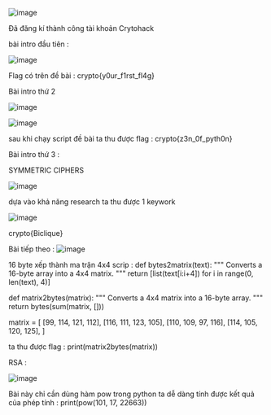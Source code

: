 ![image](https://github.com/hieubmt1112004/Network/assets/125638408/7fc7bcd5-6727-4692-82bf-81798b7c56d4)


Đã đăng kí thành công tài khoản Crytohack



bài intro đầu tiên : 



![image](https://github.com/hieubmt1112004/Network/assets/125638408/4ed77075-f967-4f72-a2f6-7d3f1c0bd334)


Flag có trên đề bài : crypto{y0ur_f1rst_fl4g}




Bài intro thứ 2  



![image](https://github.com/hieubmt1112004/Network/assets/125638408/a2aec09d-ed50-4d23-af4b-432ca371784d)



![image](https://github.com/hieubmt1112004/Network/assets/125638408/d8901db2-dcd9-4c44-80ba-1fe8e583fe9c)



sau khi chạy script đề bài ta thu được flag : crypto{z3n_0f_pyth0n}



Bài intro thứ 3 : 





SYMMETRIC CIPHERS


![image](https://github.com/hieubmt1112004/Network/assets/125638408/a8785b44-e72d-4e12-845b-abae512a96f1)



dựa vào khả năng research ta thu được 1 keywork


![image](https://github.com/hieubmt1112004/Network/assets/125638408/86891d67-f500-40ee-aa3b-46ac2af77ee8)

crypto{Biclique}


Bài tiếp theo : 
![image](https://github.com/hieubmt1112004/Network/assets/125638408/fba55ac0-4d4a-4094-8261-7f7d1baa4e2c)

16 byte xếp thành ma trận 4x4 
scrip : 
def bytes2matrix(text):
    """ Converts a 16-byte array into a 4x4 matrix.  """
    return [list(text[i:i+4]) for i in range(0, len(text), 4)]

def matrix2bytes(matrix):
    """ Converts a 4x4 matrix into a 16-byte array.  """
    return bytes(sum(matrix, []))

matrix = [
    [99, 114, 121, 112],
    [116, 111, 123, 105],
    [110, 109, 97, 116],
    [114, 105, 120, 125],
]

ta thu được flag : print(matrix2bytes(matrix)) 



RSA : 


![image](https://github.com/hieubmt1112004/Network/assets/125638408/6b791270-4129-48ef-aa01-b78cf5a15048)


Bài này chỉ cần dùng hàm pow trong python ta dễ dàng tính được kết quả của phép tính : print(pow(101, 17, 22663)) 

















